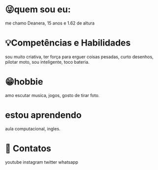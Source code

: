 # 😜quem sou eu:
me chamo Deanera,
15 anos e 1.62 de altura
# 💡Competências e Habilidades
sou muito criativa,     ter força para erguer coisas pesadas,
curto desenhos,         pilotar moto,
sou inteligente,        toco bateria.
# 😁hobbie
amo escutar musica,
jogos, 
gosto de tirar foto.
# estou aprendendo
aula computacional,
ingles.
# 📧 Contatos
youtube instagram twitter whatsapp
